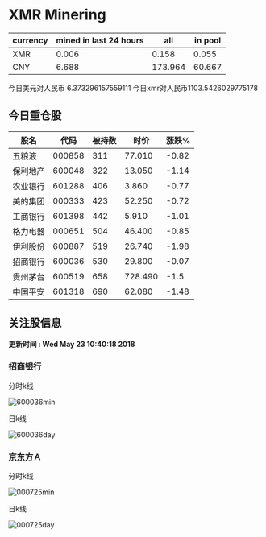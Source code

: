 # XMR Minering

|currency|mined in last 24 hours|all|in pool|
|---|---|---|---|
|XMR|0.006|0.158|0.055|
|CNY|6.688|173.964|60.667|

今日美元对人民币 6.373296157559111	今日xmr对人民币1103.5426029775178


## 今日重仓股 

|股名|代码|被持数|时价|涨跌%|
|---|---|---|---|---|
|五粮液|000858|311|77.010|-0.82|
|保利地产|600048|322|13.050|-1.14|
|农业银行|601288|406|3.860|-0.77|
|美的集团|000333|423|52.250|-0.72|
|工商银行|601398|442|5.910|-1.01|
|格力电器|000651|504|46.400|-0.85|
|伊利股份|600887|519|26.740|-1.98|
|招商银行|600036|530|29.800|-0.07|
|贵州茅台|600519|658|728.490|-1.5|
|中国平安|601318|690|62.080|-1.48|

## 关注股信息
**更新时间 : Wed May 23 10:40:18 2018**
### 招商银行 
分时k线

![600036min](http://image.sinajs.cn/newchart/min/n/sh600036.gif)

日k线

![600036day](http://image.sinajs.cn/newchart/daily/n/sh600036.gif)

### 京东方Ａ 
分时k线

![000725min](http://image.sinajs.cn/newchart/min/n/sz000725.gif)

日k线

![000725day](http://image.sinajs.cn/newchart/daily/n/sz000725.gif)
